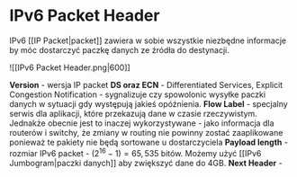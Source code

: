 # IPv6 Packet Header
IPv6 [[IP Packet|packet]] zawiera w sobie wszystkie niezbędne informacje by móc dostarczyć paczkę danych ze źródła do destynacji.

![[IPv6 Packet Header.png|600]]

**Version** - wersja IP packet
**DS oraz ECN** - Differentiated Services, Explicit Congestion Notification - sygnalizuje czy spowolonic wysyłke paczki danych w sytuacji gdy występują jakieś opóźnienia.
**Flow Label** - specjalny serwis dla aplikacji, które przekazują dane w czasie rzeczywistym. Jednakże obecnie jest to inaczej wykorzystywane - jako informacja dla routerów i switchy, że zmiany w routing nie powinny zostać zaaplikowane ponieważ te pakiety nie będą sortowane u dostarczyciela
**Payload length** - rozmiar IPv6 packet - $(2^{16}-1) = 65,535$ bitów. Możemy użyć [[IPv6 Jumbogram|paczki danych]] aby zwiększyć dane do 4GB.
**Next Header** - 